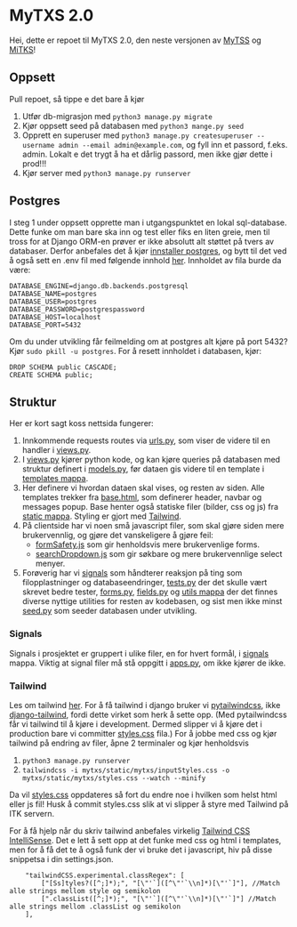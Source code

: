 # MyTXS 2.0
Hei, dette er repoet til MyTXS 2.0, den neste versjonen av [MyTSS](https://mytss.mannskor.no/login.php) og [MiTKS](https://mitks.mannskor.no/login.php)!

## Oppsett
Pull repoet, så tippe e det bare å kjør
1. Utfør db-migrasjon med `python3 manage.py migrate`
1. Kjør oppsett seed på databasen med `python3 mange.py seed`
1. Opprett en superuser med `python3 manage.py createsuperuser --username admin --email admin@example.com`, og fyll inn et passord, f.eks. admin. Lokalt e det trygt å ha et dårlig passord, men ikke gjør dette i prod!!!
1. Kjør server med `python3 manage.py runserver`

## Postgres
I steg 1 under oppsett opprette man i utgangspunktet en lokal sql-database. Dette funke om man bare ska inn og test eller fiks en liten greie, men til tross for at Django ORM-en prøver er ikke absolutt alt støttet på tvers av databaser. Derfor anbefales det å kjør [innstaller postgres](https://www.postgresql.org/download/), og bytt til det ved å også sett en .env fil med følgende innhold [her](.env). Innholdet av fila burde da være:

    DATABASE_ENGINE=django.db.backends.postgresql
    DATABASE_NAME=postgres
    DATABASE_USER=postgres
    DATABASE_PASSWORD=postgrespassword
    DATABASE_HOST=localhost
    DATABASE_PORT=5432

Om du under utvikling får feilmelding om at postgres alt kjøre på port 5432? Kjør `sudo pkill -u postgres`. For å resett innholdet i databasen, kjør:

    DROP SCHEMA public CASCADE;
    CREATE SCHEMA public;

## Struktur
Her er kort sagt koss nettsida fungerer:
1. Innkommende requests routes via [urls.py](mytxs/urls.py), som viser de videre til en handler i [views.py](mytxs/views.py). 
1. I [views.py](mytxs/views.py) kjører python kode, og kan kjøre queries på databasen med struktur definert i [models.py](mytxs/models.py), før dataen gis videre til en template i [templates mappa](mytxs/templates/mytxs).
1. Her definere vi hvordan dataen skal vises, og resten av siden. Alle templates trekker fra [base.html](mytxs/templates/mytxs/base.html), som definerer header, navbar og messages popup. Base henter også statiske filer (bilder, css og js) fra [static mappa](mytxs/static/mytxs). Styling er gjort med [Tailwind](#tailwind). 
1. På clientside har vi noen små javascript filer, som skal gjøre siden mere brukervennlig, og gjøre det vanskeligere å gjøre feil:
    - [formSafety.js](mytxs/static/mytxs/formSafety.js) som gir henholdsvis mere brukervenlige forms. 
    - [searchDropdown.js](mytxs/static/mytxs/searchDropdown.js) som gir søkbare og mere brukervennlige select menyer. 
1. Forøverig har vi [signals](mytxs/signals) som håndterer reaksjon på ting som filopplastninger og databaseendringer, [tests.py](mytxs/tests.py) der det skulle vært skrevet bedre tester, [forms.py](mytxs/forms.py), [fields.py](mytxs/fields.py) og [utils mappa](mytxs/utils) der det finnes diverse nyttige utilities for resten av kodebasen, og sist men ikke minst [seed.py](mytxs/management/commands/seed.py) som seeder databasen under utvikling. 

### Signals
Signals i prosjektet er gruppert i ulike filer, en for hvert formål, i [signals](mytxs/static/mytxs) mappa. Viktig at signal filer må stå oppgitt i [apps.py](mytxs/apps.py), om ikke kjører de ikke. 

### Tailwind
Les om tailwind [her](tailwindcss.com/). For å få tailwind i django bruker vi [pytailwindcss](https://github.com/timonweb/pytailwindcss), ikke [django-tailwind](https://github.com/timonweb/django-tailwind), fordi dette virket som herk å sette opp. (Med pytailwindcss får vi tailwind til å kjøre i development. Dermed slipper vi å kjøre det i production bare vi committer [styles.css](mytxs/static/mytxs/styles.css) fila.) For å jobbe med css og kjør tailwind på endring av filer, åpne 2 terminaler og kjør henholdsvis
1. `python3 manage.py runserver`
1. `tailwindcss -i mytxs/static/mytxs/inputStyles.css -o mytxs/static/mytxs/styles.css --watch --minify`

Da vil [styles.css](mytxs/static/mytxs/styles.css) oppdateres så fort du endre noe i hvilken som helst html eller js fil! Husk å commit styles.css slik at vi slipper å styre med Tailwind på ITK servern. 

For å få hjelp når du skriv tailwind anbefales virkelig [Tailwind CSS IntelliSense](vscode:extension/bradlc.vscode-tailwindcss). Det e lett å sett opp at det funke med css og html i templates, men for å få det te å også funk der vi bruke det i javascript, hiv på disse snippetsa i din settings.json. 

```
    "tailwindCSS.experimental.classRegex": [
        ["[Ss]tyles?([^;]*);", "[\"'`]([^\"'`\\n]*)[\"'`]"], //Match alle strings mellom style og semikolon
        [".classList([^;]*);", "[\"'`]([^\"'`\\n]*)[\"'`]"] //Match alle strings mellom .classList og semikolon
    ],
```